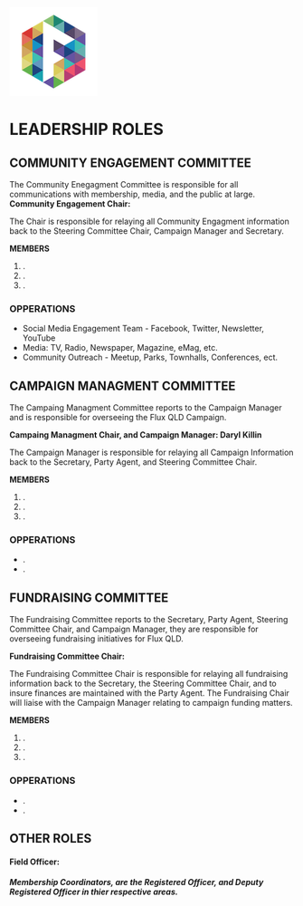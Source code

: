 <img src="../Flux_Icon_Colour55.png" />

# LEADERSHIP ROLES

## COMMUNITY ENGAGEMENT COMMITTEE

The Community Enegagment Committee is responsible for all communications with membership, media, and the public at large.  
**Community Engagement Chair:**

The Chair is responsible for relaying all Community Engagment information back to the Steering Committee Chair, Campaign Manager and Secretary.


**MEMBERS**

1.  .
2.  .
3.  .


### OPPERATIONS
* Social Media Engagement Team - Facebook, Twitter, Newsletter, YouTube
* Media: TV, Radio, Newspaper, Magazine, eMag, etc.
* Community Outreach - Meetup, Parks, Townhalls, Conferences, ect. 


## CAMPAIGN MANAGMENT COMMITTEE

The Campaing Managment Committee reports to the Campaign Manager and is responsible for overseeing the Flux QLD Campaign.    

**Campaing Managment Chair, and Campaign Manager: Daryl Killin**

The Campaign Manager is responsible for relaying all Campaign Information back to the Secretary, Party Agent, and Steering Committee Chair.

**MEMBERS**

1.  .
2.  .
3.  .

### OPPERATIONS
* .
* .

## FUNDRAISING COMMITTEE

The Fundraising Committee reports to the Secretary, Party Agent, Steering Committee Chair, and Campaign Manager, they are responsible for overseeing fundraising initiatives for Flux QLD.    

**Fundraising Committee Chair:**  

The Fundraising Committee Chair is responsible for relaying all fundraising information back to the Secretary, the Steering Committee Chair, and to insure finances are maintained with the Party Agent.  The Fundraising Chair will liaise with the Campaign Manager relating to campaign funding matters.  

**MEMBERS**

1.  .
2.  .
3.  .

### OPPERATIONS

* .
* .

## OTHER ROLES
#### **Field Officer:**
##### Membership Coordinators, are the Registered Officer, and Deputy Registered Officer in thier respective areas.
